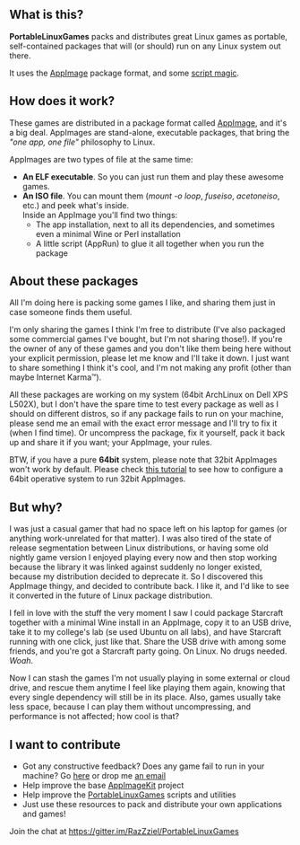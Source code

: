 What is this?
-------------

**PortableLinuxGames** packs and distributes great Linux games as portable, self-contained packages that will (or should) run on any Linux system out there.

It uses the [AppImage](http://appimage.org/) package format, and some [script magic](https://github.com/RazZziel/PortableLinuxGames).

How does it work?
-----------------

These games are distributed in a package format called [AppImage](https://appimage.org/), and it's a big deal. AppImages are stand-alone, executable packages, that bring the _"one app, one file"_ philosophy to Linux.

AppImages are two types of file at the same time:

*   **An ELF executable**. So you can just run them and play these awesome games.
*   **An ISO file**. You can mount them (_mount -o loop_, _fuseiso_, _acetoneiso_, etc.) and peek what's inside.  
    Inside an AppImage you'll find two things:
    *   The app installation, next to all its dependencies, and sometimes even a minimal Wine or Perl installation
    *   A little script (AppRun) to glue it all together when you run the package

About these packages
--------------------

All I'm doing here is packing some games I like, and sharing them just in case someone finds them useful.

I'm only sharing the games I think I'm free to distribute (I've also packaged some commercial games I've bought, but I'm not sharing those!). If you're the owner of any of these games and you don't like them being here without your explicit permission, please let me know and I'll take it down. I just want to share something I think it's cool, and I'm not making any profit (other than maybe Internet Karma™).

All these packages are working on my system (64bit ArchLinux on Dell XPS L502X), but I don't have the spare time to test every package as well as I should on different distros, so if any package fails to run on your machine, please send me an email with the exact error message and I'll try to fix it (when I find time). Or uncompress the package, fix it yourself, pack it back up and share it if you want; your AppImage, your rules.

BTW, if you have a pure **64bit** system, please note that 32bit AppImages won't work by default. Please check [this tutorial](https://github.com/RazZziel/PortableLinuxGames/wiki/Setup-a-64bit-system-to-run-32bit-appimages) to see how to configure a 64bit operative system to run 32bit AppImages.

But why?
--------

I was just a casual gamer that had no space left on his laptop for games (or anything work-unrelated for that matter). I was also tired of the state of release segmentation between Linux distributions, or having some old nightly game version I enjoyed playing every now and then stop working because the library it was linked against suddenly no longer existed, because my distribution decided to deprecate it. So I discovered this AppImage thingy, and decided to contribute back. I like it, and I'd like to see it converted in the future of Linux package distribution.

I fell in love with the stuff the very moment I saw I could package Starcraft together with a minimal Wine install in an AppImage, copy it to an USB drive, take it to my college's lab (se used Ubuntu on all labs), and have Starcraft running with one click, just like that. Share the USB drive with among some friends, and you're got a Starcraft party going. On Linux. No drugs needed. _Woah_.

Now I can stash the games I'm not usually playing in some external or cloud drive, and rescue them anytime I feel like playing them again, knowing that every single dependency will still be in its place. Also, games usually take less space, because I can play them without uncompressing, and performance is not affected; how cool is that?

I want to contribute
--------------------

*   Got any constructive feedback? Does any game fail to run in your machine? Go [here](https://portablelinuxgames.uservoice.com/) or drop me [an email](mailto:tux@portablelinuxgames.org)
*   Help improve the base [AppImageKit](https://github.com/AppImage/AppImageKit) project
*   Help improve the [PortableLinuxGames](https://github.com/RazZziel/PortableLinuxGames) scripts and utilities
*   Just use these resources to pack and distribute your own applications and games!

Join the chat at https://gitter.im/RazZziel/PortableLinuxGames
